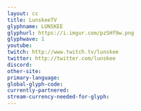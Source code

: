 ```yaml
---
layout: cc
title: LunskeeTV
glyphname: LUNSKEE
glyphurl: https://i.imgur.com/pzSHf9w.png
glyphwave: 1
youtube: 
twitch: http://www.twitch.tv/lunskee
twitter: http://twitter.com/lunskee
discord: 
other-site: 
primary-language: 
global-glyph-code: 
currently-partnered: 
stream-currency-needed-for-glyph: 
---
```


